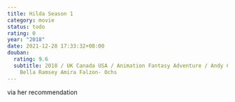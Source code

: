 ```yaml
---
title: Hilda Season 1
category: movie
status: todo
rating: 0
year: "2018"
date: 2021-12-28 17:33:32+08:00
douban:
  rating: 9.6
  subtitle: 2018 / UK Canada USA / Animation Fantasy Adventure / Andy Coyle /
    Bella Ramsey Amira Falzon- Ochs
---
```


via her recommendation
